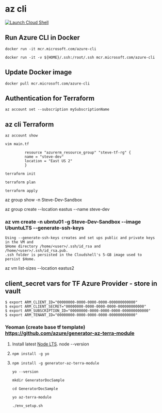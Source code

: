 # az cli

[![Launch Cloud Shell](https://azurecomcdn.azureedge.net/mediahandler/acomblog/media/Default/blog/launchcloudshell.png "Launch Cloud Shell")](https://shell.azure.com)

## Run Azure CLI in Docker

    docker run -it mcr.microsoft.com/azure-cli

    docker run -it -v ${HOME}/.ssh:/root/.ssh mcr.microsoft.com/azure-cli  

## Update Docker image
    
    docker pull mcr.microsoft.com/azure-cli
    
## Authentication for Terraform

    az account set --subscription mySubscriptionName

## az cli Terraform

    az account show
    
    vim main.tf
    
             resource "azurerm_resource_group" "steve-tf-rg" {
             name = "steve-dev"
             location = "East US 2"
             }
    
    terraform init
    
    terraform plan
    
    terraform apply


az group show -n Steve-Dev-Sandbox

az group create --location eastus --name steve-dev   

### az vm create -n ubntu01 -g Steve-Dev-Sandbox --image UbuntuLTS --generate-ssh-keys
    Using --generate-ssh-keys creates and set ups public and private keys in the VM and 
    $Home directory /home/<user>/.ssh/id_rsa and /home/<user>/.ssh/id_rsa.pub. 
    .ssh folder is persisted in the Cloudshell's 5-GB image used to persist $Home.

az vm list-sizes --location eastus2

## client_secret vars for TF Azure Provider - store in vault
    $ export ARM_CLIENT_ID="00000000-0000-0000-0000-000000000000"
    $ export ARM_CLIENT_SECRET="00000000-0000-0000-0000-000000000000"
    $ export ARM_SUBSCRIPTION_ID="00000000-0000-0000-0000-000000000000"
    $ export ARM_TENANT_ID="00000000-0000-0000-0000-000000000000"

### Yeoman (create base tf template) https://github.com/azure/generator-az-terra-module
1. Install latest [Node LTS](https://nodejs.org). node --version
2. `npm install -g yo`
3. `npm install -g generator-az-terra-module`       
      
   `yo --version`
   
   `mkdir GeneratorDocSample`
   
   `cd GeneratorDocSample`
   
   `yo az-terra-module`
   
   `./env_setup.sh`
   
   
    
